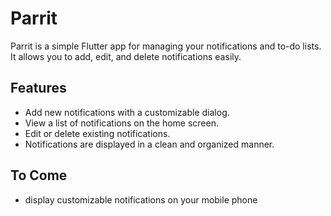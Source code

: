 # Parrit

Parrit is a simple Flutter app for managing your notifications and to-do lists. It allows you to add, edit, and delete notifications easily.

## Features

- Add new notifications with a customizable dialog.
- View a list of notifications on the home screen.
- Edit or delete existing notifications.
- Notifications are displayed in a clean and organized manner.

## To Come
- display customizable notifications on your mobile phone 